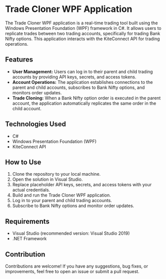 # Trade Cloner WPF Application

The Trade Cloner WPF application is a real-time trading tool built using the Windows Presentation Foundation (WPF) framework in C#. It allows users to replicate trades between two trading accounts, specifically for trading Bank Nifty options. This application interacts with the KiteConnect API for trading operations.

## Features
- **User Management:** Users can log in to their parent and child trading accounts by providing API keys, secrets, and access tokens.
- **Account Operations:** The application establishes connections to the parent and child accounts, subscribes to Bank Nifty options, and monitors order updates.
- **Trade Cloning:** When a Bank Nifty option order is executed in the parent account, the application automatically replicates the same order in the child account.

## Technologies Used
- C#
- Windows Presentation Foundation (WPF)
- KiteConnect API

## How to Use
1. Clone the repository to your local machine.
2. Open the solution in Visual Studio.
3. Replace placeholder API keys, secrets, and access tokens with your actual credentials.
4. Build and run the Trade Cloner WPF application.
5. Log in to your parent and child trading accounts.
6. Subscribe to Bank Nifty options and monitor order updates.

## Requirements
- Visual Studio (recommended version: Visual Studio 2019)
- .NET Framework

## Contribution
Contributions are welcome! If you have any suggestions, bug fixes, or improvements, feel free to open an issue or submit a pull request.
